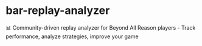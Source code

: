 # bar-replay-analyzer
📊 Community-driven replay analyzer for Beyond All Reason players - Track performance, analyze strategies, improve your game
